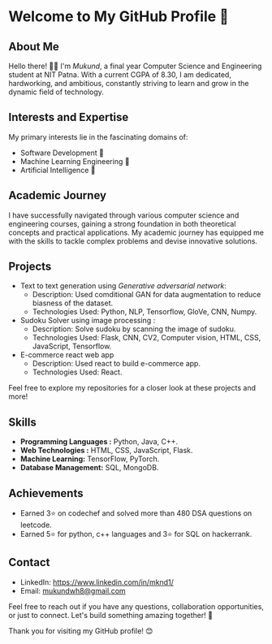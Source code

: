 # Welcome to My GitHub Profile 👋


## About Me
Hello there! 👨‍💻 I'm *Mukund*, a final year Computer Science and Engineering student at NIT Patna. With a current CGPA of 8.30, I am dedicated, hardworking, and ambitious, constantly striving to learn and grow in the dynamic field of technology.


## Interests and Expertise
My primary interests lie in the fascinating domains of:

* Software Development 🚀
* Machine Learning Engineering 🤖
* Artificial Intelligence 🧠


## Academic Journey
I have successfully navigated through various computer science and engineering courses, gaining a strong foundation in both theoretical concepts and practical applications. My academic journey has equipped me with the skills to tackle complex problems and devise innovative solutions.


## Projects
* Text to text generation using *Generative adversarial network*:
    * Description: Used comditional GAN for data augmentation to reduce biasness of the dataset.
    * Technologies Used: Python, NLP, Tensorflow, GloVe, CNN, Numpy.
* Sudoku Solver using image  processing : 
    * Description: Solve sudoku by scanning the image of sudoku.
    * Technologies Used: Flask, CNN, CV2, Computer vision, HTML, CSS, JavaScript, Tensorflow.
* E-commerce react web app 
    * Description: Used react to build e-commerce app.
    * Technologies Used: React.

Feel free to explore my repositories for a closer look at these projects and more!


## Skills
* **Programming Languages :** Python, Java, C++.
* **Web Technologies :** HTML, CSS, JavaScript, Flask.
* **Machine Learning:** TensorFlow, PyTorch.
* **Database Management:** SQL, MongoDB.


## Achievements
* Earned 3⭐ on codechef and solved more than 480 DSA questions on leetcode.
* Earned 5⭐ for python, c++ languages and 3⭐ for SQL on hackerrank.


## Contact
* LinkedIn: https://www.linkedin.com/in/mknd1/
* Email: mukundwh8@gmail.com <br>



Feel free to reach out if you have any questions, collaboration opportunities, or just to connect. Let's build something amazing together! 🚀



Thank you for visiting my GitHub profile! 😊

<!--
**mukund0502/mukund0502** is a ✨ _special_ ✨ repository because its `README.md` (this file) appears on your GitHub profile.

Here are some ideas to get you started:

- 🔭 I’m currently working on ...
- 🌱 I’m currently learning ...
- 👯 I’m looking to collaborate on ...
- 🤔 I’m looking for help with ...
- 💬 Ask me about ...
- 📫 How to reach me: ...
- 😄 Pronouns: ...
- ⚡ Fun fact: ...
-->
